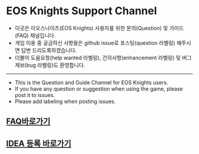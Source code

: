 # EOS Knights Support Channel
* 이곳은 이오스나이츠(EOS Knights) 사용자를 위한 문의(Question) 및 가이드(FAQ) 채널입니다.
* 게임 이용 중 궁금하신 사항들은 github issue로 포스팅(question 라벨링) 해주시면 답변 드리도록하겠습니다.
* 더불어 도움요청(help wanted 라벨링), 건의사항(enhancement 라벨링) 및 버그제보(bug 라벨링)도 환영합니다.

---

* This is the Question and Guide Channel for EOS Knights users.
* If you have any question or suggestion when using the game, please post it to issues.
* Please add labeling when posting issues.
## [FAQ바로가기](https://github.com/bada-studio/knight_doc/wiki/FAQ)

## [IDEA 등록 바로가기](https://github.com/bada-studio/knights_support/issues)
